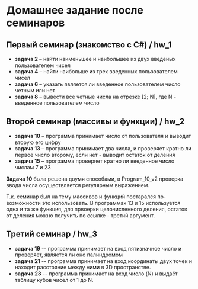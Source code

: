 # Домашнее задание после семинаров

## Первый семинар (знакомство с C#) / hw_1

- **задача 2** – найти наименьшее и наибольшее из двух введеных пользователем чисел
- **задача 4** – найти наибольше из трех введенных пользователем чисел
- **задача 6** – указать является ли введенное пользователем число четным или нет
- **задача 8** – вывести все четные числа на отрезке [2; N], где N - введенное пользователем число

## Второй семинар (массивы и функции) / hw_2

- **задача 10** – программа принимает число от пользователя и выводит вторую его цифру
- **задача 13** – программа принимает два числа, и проверяет кратно ли первое число второму, если нет - выводит остаток от деления
- **задача 15** – программа проверяет кратно ли введенное число числам 7 и 23

**Задача 10** была решена двумя способами, в Program_10_v2 проверка ввода числа осуществляется регулярным выражением.

Т.к. семинар был на тему массивов и функций постарался по-возможности это использовать.
В программах 13 и 15 используется одна и та же функция, для првоерки целочисленного деления,
остаток от деления можно получить по ссылке - третий аргумент.

## Третий семинар / hw_3

- **задача 19** -- программа принимает на вход пятизначное число и проверяет, является ли оно палиндромом
- **задача 21** -- программа принимает на вход координаты двух точек и находит расстояние между ними в 3D пространстве.
- **задача 23** -- программа принимает на вход число (N) и выдаёт таблицу кубов чисел от 1 до N.

